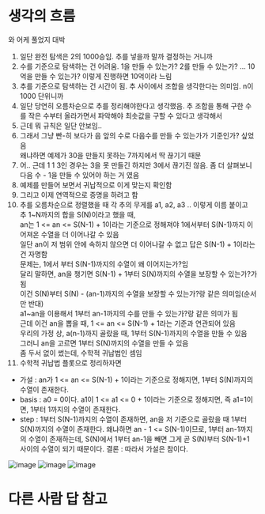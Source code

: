 # 생각의 흐름
와 어케 풀었지 대박
1. 일단 완전 탐색은 2의 1000승임. 추를 넣을까 말까 결정하는 거니까
2. 수를 기준으로 탐색하는 건 어려움. 1을 만들 수 있는가? 2를 만들 수 있는가? ... 10억을 만들 수 있는가? 이렇게 진행하면 10억이라 느림
3. 추를 기준으로 탐색하는 건 시간이 됨. 추 사이에서 조합을 생각한다는 의미임. n이 1000 단위니까
4. 일단 당연히 오름차순으로 추를 정리해야한다고 생각했음. 추 조합을 통해 구한 수를 작은 수부터 올라가면서 파악해야 최솟값을 구할 수 있다고 생각해서
5. 근데 뭐 규칙은 일단 안보임..
6. 그래서 그냥 빤-히 보다가 음 앞의 수로 다음수를 만들 수 있는가가 기준인가? 싶었음<br>
왜냐하면 예제가 30을 만들지 못하는 7까지에서 딱 끊기기 때문
8. 어.. 근데 1 1 3인 경우는 3을 못 만들긴 하지만 3에서 끊기진 않음. 좀 더 살펴보니 다음 수 - 1을 만들 수 있어야 하는 거 였음
9. 예제를 만들어 보면서 귀납적으로 이게 맞는지 확인함
10. 그리고 이제 연역적으로 증명을 하려고 함
11. 추를 오름차순으로 정렬했을 때 각 추의 무게를 a1, a2, a3 .. 이렇게 이름 붙이고<br>
추 1~N까지의 합을 S(N)이라고 했을 때,<br>
an는 1 <= an <= S(N-1) + 1이라는 기준으로 정해져야 1에서부터 S(N-1)까지 이어져온 수열을 더 이어나갈 수 있음<br>
일단 an이 저 범위 안에 속하지 않으면 더 이어나갈 수 없고 답은 S(N-1) + 1이라는 건 자명함<br>
문제는, 1에서 부터 S(N-1)까지의 수열이 왜 이어지는가?임<br>
달리 말하면, an을 챙기면 S(N-1) + 1부터 S(N)까지의 수열을 보장할 수 있는가?가 됨<br>
이건 S(N)부터 S(N) - (an-1)까지의 수열을 보장할 수 있는가?랑 같은 의미임(순서만 반대)<br>
a1~an을 이용해서 1부터 an-1까지의 수를 만들 수 있는가?랑 같은 의미가 됨<br>
근데 이건 an을 뽑을 때, 1 <= an <= S(N-1) + 1라는 기준과 연관되어 있음<br>
우리의 가정 상, a(n-1)까지 골랐을 때, 1부터 S(N-1)까지의 수열을 만들 수 있음<br>
그러니 an을 고르면 1부터 S(N)까지의 수열을 만들 수 있음<br>
좀 두서 없이 썼는데, 수학적 귀납법인 셈임
12. 수학적 귀납법 플롯으로 정리하자면<br>
- 가설 : an가 1 <= an <= S(N-1) + 1이라는 기준으로 정해지면, 1부터 S(N)까지의 수열이 존재한다.
- basis : a0 = 0이다. a1이 1 <= a1 <= 0 + 1이라는 기준으로 정해지면, 즉 a1=1이면, 1부터 1까지의 수열이 존재한다.
- step : 1부터 S(N-1)까지의 수열이 존재하면, an을 저 기준으로 골랐을 때 1부터 S(N)까지의 수열이 존재한다.
왜냐하면 an - 1 <= S(N-1)이므로, 1부터 an-1까지의 수열이 존재하는데, S(N)에서 1부터 an-1을 빼면 그게 곧 S(N)부터 S(N-1)+1 사이의 수열이 되기 때문이다.
결론 : 따라서 가설은 참이다.

![image](https://github.com/user-attachments/assets/6a468083-cfb6-4160-9d12-5e9c5f299888)
![image](https://github.com/user-attachments/assets/c5cb925a-5737-4d7f-aa06-8e481d885adf)
![image](https://github.com/user-attachments/assets/591fcdce-77e3-47a8-9f44-50f4aa6b1c5f)

# 다른 사람 답 참고
